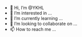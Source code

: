 - 👋 Hi, I’m @YKHL
- 👀 I’m interested in ...
- 🌱 I’m currently learning ...
- 💞️ I’m looking to collaborate on ...
- 📫 How to reach me ...

<!---
YKHL/YKHL is a ✨ special ✨ repository because its `README.md` (this file) appears on your GitHub profile.
You can click the Preview link to take a look at your changes.
--->

